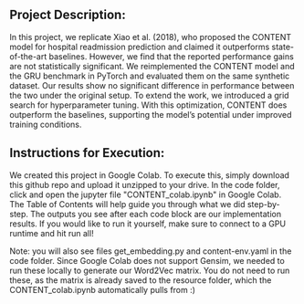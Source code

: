 ## Project Description:

In this project, we replicate Xiao et al. (2018), who proposed the CONTENT model for hospital readmission prediction and claimed it outperforms state-of-the-art baselines. However, we find that the reported performance gains are not statistically significant. We reimplemented the CONTENT model and the GRU benchmark in PyTorch and evaluated them on the same synthetic dataset. Our results show no significant difference in performance between the two under the original setup. To extend the work, we introduced a grid search for hyperparameter tuning. With this optimization, CONTENT does outperform the baselines, supporting the model’s potential under improved training conditions.

## Instructions for Execution:

We created this project in Google Colab. To execute this, simply download this github repo and upload it unzipped to your drive. In the code folder, click and open the jupyter file "CONTENT_colab.ipynb" in Google Colab. The Table of Contents will help guide you through what we did step-by-step. The outputs you see after each code block are our implementation results. If you would like to run it yourself, make sure to connect to a GPU runtime and hit run all!

Note: you will also see files get_embedding.py and content-env.yaml in the code folder. Since Google Colab does not support Gensim, we needed to run these locally to generate our Word2Vec matrix. You do not need to run these, as the matrix is already saved to the resource folder, which the CONTENT_colab.ipynb automatically pulls from :)
